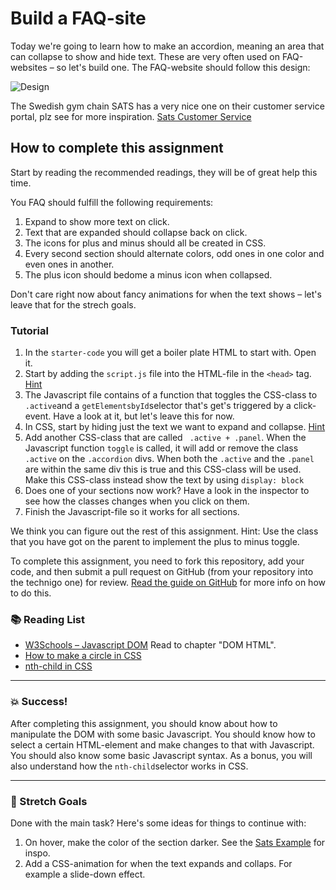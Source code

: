 # Build a FAQ-site 

Today we're going to learn how to make an accordion, meaning an area that can collapse to show and hide text. These are very often used on FAQ-websites – so let's build one. The FAQ-website should follow this design: 

![Design](https://github.com/Technigo/assignment-1-yearbook/blob/master/FAQ_design.png)

The Swedish gym chain SATS has a very nice one on their customer service portal, plz see for more inspiration. [Sats Customer Service](https://www.sats.se/kundservice/)

## How to complete this assignment

Start by reading the recommended readings, they will be of great help this time. 

You FAQ should fulfill the following requirements: 
1. Expand to show more text on click. 
2. Text that are expanded should collapse back on click. 
3. The icons for plus and minus should all be created in CSS. 
4. Every second section should alternate colors, odd ones in one color and even ones in another. 
5. The plus icon should bedome a minus icon when collapsed. 

Don't care right now about fancy animations for when the text shows – let's leave that for the strech goals. 

### Tutorial

1. In the `starter-code` you will get a boiler plate HTML to start with. Open it. 
1. Start by adding the `script.js` file into the HTML-file in the `<head>` tag. [Hint](https://www.w3schools.com/tags/att_script_src.asp)
1. The Javascript file contains of a function that toggles the CSS-class to `.active`and a `getElementsbyId`selector that's get's triggered by a click-event. Have a look at it, but let's leave this for now. 
1. In CSS, start by hiding just the text we want to expand and collapse. [Hint](https://www.w3schools.com/css/css_display_visibility.asp)
1. Add another CSS-class that are called ` .active + .panel`. When the Javascript function `toggle` is called, it will add or remove the class `.active` on the `.accordion` divs. When both the `.active` and the `.panel` are within the same div this is true and this CSS-class will be used. Make this CSS-class instead show the text by using `display: block`
1. Does one of your sections now work? Have a look in the inspector to see how the classes changes when you click on them. 
1. Finish the Javascript-file so it works for all sections. 

We think you can figure out the rest of this assignment. Hint: Use the class that you have got on the parent to implement the plus to minus toggle. 

To complete this assignment, you need to fork this repository, add your code, and then submit a pull request on GitHub (from your repository into the technigo one) for review. [Read the guide on GitHub](https://guides.github.com/activities/forking/) for more info on how to do this.

### :books: Reading List

* [W3Schools – Javascript DOM](https://www.w3schools.com/js/js_htmldom.asp) Read to chapter "DOM HTML". 
* [How to make a circle in CSS](https://davidwalsh.name/css-circles)
* [nth-child in CSS](https://developer.mozilla.org/en-US/docs/Web/CSS/%3Anth-child)

---

### :boom: Success!

After completing this assignment, you should know about how to manipulate the DOM with some basic Javascript. You should know how to select a certain HTML-element and make changes to that with Javascript. You should also know some basic Javascript syntax. As a bonus, you will also understand how the `nth-child`selector works in CSS. 

---

### :runner: Stretch Goals

Done with the main task? Here's some ideas for things to continue with:

1. On hover, make the color of the section darker. See the [Sats Example](https://www.sats.se/kundservice/) for inspo. 
1. Add a CSS-animation for when the text expands and collaps. For example a slide-down effect. 
